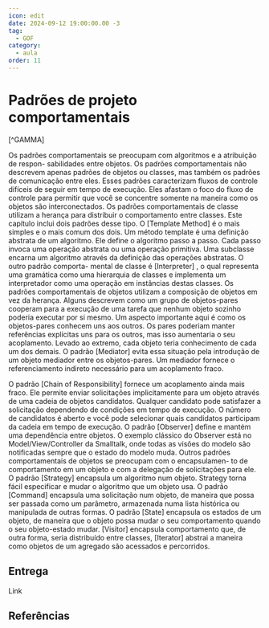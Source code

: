 ```yaml
---
icon: edit
date: 2024-09-12 19:00:00.00 -3
tag:
  - GOF
category:
  - aula
order: 11
---
```


# Padrões de projeto comportamentais

[^GAMMA]

Os padrões comportamentais se preocupam com algoritmos e a atribuição de respon- sabilidades entre objetos. Os padrões comportamentais não descrevem apenas padrões de objetos ou classes, mas também os padrões de comunicação entre eles. Esses padrões caracterizam fluxos de controle difíceis de seguir em tempo de execução. Eles afastam o foco do fluxo de controle para permitir que você se concentre somente na maneira como os objetos são interconectados.
Os padrões comportamentais de classe utilizam a herança para distribuir o comportamento entre classes. Este capítulo inclui dois padrões desse tipo. O [Template Method] é o mais simples e o mais comum dos dois. Um método template é uma definição abstrata de um algoritmo. Ele define o algoritmo passo a passo. Cada passo invoca uma operação abstrata ou uma operação primitiva. Uma subclasse encarna um algoritmo através da definição das operações abstratas. O outro padrão comporta- mental de classe é [Interpreter] , o qual representa uma gramática como uma hierarquia de classes e implementa um interpretador como uma operação em instâncias destas classes.
Os padrões comportamentais de objetos utilizam a composição de objetos em vez da herança. Alguns descrevem como um grupo de objetos-pares cooperam para a execução de uma tarefa que nenhum objeto sozinho poderia executar por si mesmo. Um aspecto importante aqui é como os objetos-pares conhecem uns aos outros. Os pares poderiam manter referências explícitas uns para os outros, mas isso aumentaria o seu acoplamento. Levado ao extremo, cada objeto teria conhecimento de cada um dos demais. O padrão [Mediator] evita essa situação pela introdução de um objeto mediador entre os objetos-pares. Um mediador fornece o referenciamento indireto necessário para um acoplamento fraco.

O padrão [Chain of Responsibility] fornece um acoplamento ainda mais fraco. Ele permite enviar solicitações implicitamente para um objeto através de uma cadeia de objetos candidatos. Qualquer candidato pode satisfazer a solicitação dependendo de condições em tempo de execução. O número de candidatos é aberto e você pode selecionar quais candidatos participam da cadeia em tempo de execução.
O padrão [Observer]  define e mantém uma dependência entre objetos. O exemplo clássico do Observer está no Model/View/Controller da Smalltalk, onde todas as visões do modelo são notificadas sempre que o estado do modelo muda.
Outros padrões comportamentais de objetos se preocupam com o encapsulamen- to de comportamento em um objeto e com a delegação de solicitações para ele. O padrão [Strategy] encapsula um algoritmo num objeto. Strategy torna fácil especificar e mudar o algoritmo que um objeto usa. O padrão [Command] encapsula uma solicitação num objeto, de maneira que possa ser passada como um parâmetro, armazenada numa lista histórica ou manipulada de outras formas. O padrão [State] encapsula os estados de um objeto, de maneira que o objeto possa mudar o seu comportamento quando o seu objeto-estado mudar. [Visitor]  encapsula comportamento que, de outra forma, seria distribuído entre classes, [Iterator] abstrai a maneira como objetos de um agregado são acessados e percorridos.





## Entrega

Link




## Referências

<!-- @include: ../../includes/bib.md -->
